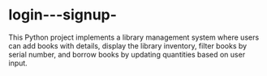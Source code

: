 # login---signup-
This Python project implements a library management system where users can add books with details, display the library inventory, filter books by serial number, and borrow books by updating quantities based on user input.
